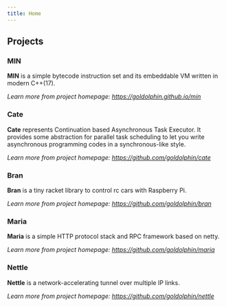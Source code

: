 ```yaml
---
title: Home
---
```


## Projects

### MIN
   **MIN** is a simple bytecode instruction set and its embeddable VM written in modern C++(17).
   
*Learn more from project homepage: <https://goldolphin.github.io/min>*

### Cate
   **Cate** represents Continuation based Asynchronous Task Executor. It provides some abstraction for parallel task scheduling to let you write asynchronous programming codes in a synchronous-like style.

*Learn more from project homepage: <https://github.com/goldolphin/cate>*

### Bran
   **Bran** is a tiny racket library to control rc cars with Raspberry Pi.

*Learn more from project homepage: <https://github.com/goldolphin/bran>*

### Maria
   **Maria** is a simple HTTP protocol stack and RPC framework based on netty.

*Learn more from project homepage: <https://github.com/goldolphin/maria>*

### Nettle
   **Nettle** is a network-accelerating tunnel over multiple IP links.

*Learn more from project homepage: <https://github.com/goldolphin/nettle>*
